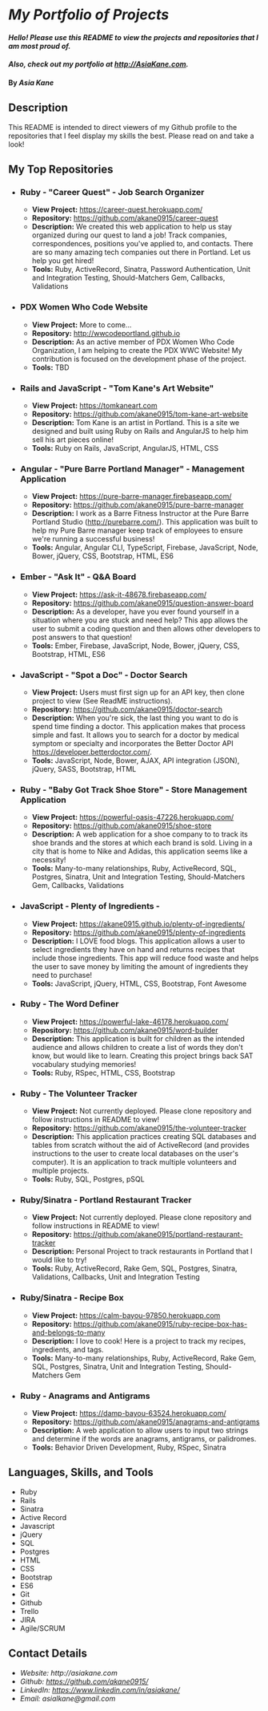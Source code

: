 # _My Portfolio of Projects_

#### _Hello! Please use this README to view the projects and repositories that I am most proud of._
#### _Also, check out my portfolio at http://AsiaKane.com._

#### By _**Asia Kane**_

## Description

This README is intended to direct viewers of my Github profile to the repositories that I feel display my skills the best.  Please read on and take a look!

## My Top Repositories

* ### Ruby - "Career Quest" - Job Search Organizer
  * **View Project:**  https://career-quest.herokuapp.com/
  * **Repository:**  https://github.com/akane0915/career-quest
  * **Description:**  We created this web application to help us stay organized during our quest to land a job!  Track companies, correspondences, positions you've applied to, and contacts. There are so many amazing tech companies out there in Portland.  Let us help you get hired!
  * **Tools:**  Ruby, ActiveRecord, Sinatra, Password Authentication, Unit and Integration Testing, Should-Matchers Gem, Callbacks, Validations

* ### PDX Women Who Code Website
  * **View Project:**  More to come...
  * **Repository:**  http://wwcodeportland.github.io
  * **Description:**  As an active member of PDX Women Who Code Organization, I am helping to create the PDX WWC Website!  My contribution is focused on the development phase of the project.  
  * **Tools:**  TBD

* ### Rails and JavaScript - "Tom Kane's Art Website"
  * **View Project:**  https://tomkaneart.com
  * **Repository:**  https://github.com/akane0915/tom-kane-art-website
  * **Description:**  Tom Kane is an artist in Portland.  This is a site we designed and built using Ruby on Rails and AngularJS to help him sell his art pieces online!
  * **Tools:**  Ruby on Rails, JavaScript, AngularJS, HTML, CSS

* ### Angular - "Pure Barre Portland Manager" - Management Application
  * **View Project:**  https://pure-barre-manager.firebaseapp.com/
  * **Repository:**  https://github.com/akane0915/pure-barre-manager
  * **Description:**  I work as a Barre Fitness Instructor at the Pure Barre Portland Studio (http://purebarre.com/).  This application was built to help my Pure Barre manager keep track of employees to ensure we're running a successful business!
  * **Tools:**  Angular, Angular CLI, TypeScript, Firebase, JavaScript, Node, Bower, jQuery, CSS, Bootstrap, HTML, ES6

* ### Ember - "Ask It" - Q&A Board
  * **View Project:** https://ask-it-48678.firebaseapp.com/
  * **Repository:**  https://github.com/akane0915/question-answer-board
  * **Description:**  As a developer, have you ever found yourself in a situation where you are stuck and need help? This app allows the user to submit a coding question and then allows other developers to post answers to that question!  
  * **Tools:**  Ember, Firebase, JavaScript, Node, Bower, jQuery, CSS, Bootstrap, HTML, ES6

* ### JavaScript - "Spot a Doc" - Doctor Search
  * **View Project:**  Users must first sign up for an API key, then clone project to view (See ReadME instructions).
  * **Repository:**  https://github.com/akane0915/doctor-search
  * **Description:**  When you're sick, the last thing you want to do is spend time finding a doctor.  This application makes that process simple and fast.  It allows you to search for a doctor by medical symptom or specialty and incorporates the Better Doctor API https://developer.betterdoctor.com/.
  * **Tools:**  JavaScript, Node, Bower, AJAX, API integration (JSON), jQuery, SASS, Bootstrap, HTML

* ### Ruby - "Baby Got Track Shoe Store" - Store Management Application
  * **View Project:**  https://powerful-oasis-47226.herokuapp.com/
  * **Repository:**  https://github.com/akane0915/shoe-store
  * **Description:**  A web application for a shoe company to to track its shoe brands and the stores at which each brand is sold.  Living in a city that is home to Nike and Adidas, this application seems like a necessity!
  * **Tools:**  Many-to-many relationships, Ruby, ActiveRecord, SQL, Postgres, Sinatra, Unit and Integration Testing, Should-Matchers Gem, Callbacks, Validations

* ### JavaScript - Plenty of Ingredients -
  * **View Project:** https://akane0915.github.io/plenty-of-ingredients/
  * **Repository:** https://github.com/akane0915/plenty-of-ingredients
  * **Description:** I LOVE food blogs.  This application allows a user to select ingredients they have on hand and returns recipes that include those ingredients. This app will reduce food waste and helps the user to save money by limiting the amount of ingredients they need to purchase!  
  * **Tools:** JavaScript, jQuery, HTML, CSS, Bootstrap, Font Awesome

* ### Ruby - The Word Definer
  * **View Project:** https://powerful-lake-46178.herokuapp.com/
  * **Repository:** https://github.com/akane0915/word-builder
  * **Description:** This application is built for children as the intended audience and allows children to create a list of words they don't know, but would like to learn.  Creating this project brings back SAT vocabulary studying memories!
  * **Tools:** Ruby, RSpec, HTML, CSS, Bootstrap

* ### Ruby - The Volunteer Tracker
  * **View Project:** Not currently deployed.  Please clone repository and follow instructions in README to view!
  * **Repository:** https://github.com/akane0915/the-volunteer-tracker
  * **Description:** This application practices creating SQL databases and tables from scratch without the aid of ActiveRecord (and provides instructions to the user to create local databases on the user's computer).  It is an application to track multiple volunteers and multiple projects.
  * **Tools:** Ruby, SQL, Postgres, pSQL

* ### Ruby/Sinatra - Portland Restaurant Tracker
  * **View Project:** Not currently deployed.  Please clone repository and follow instructions in README to view!
  * **Repository:** https://github.com/akane0915/portland-restaurant-tracker
  * **Description:** Personal Project to track restaurants in Portland that I would like to try!
  * **Tools:** Ruby, ActiveRecord, Rake Gem, SQL,  Postgres, Sinatra, Validations, Callbacks, Unit and Integration Testing

* ### Ruby/Sinatra - Recipe Box
  * **View Project:** https://calm-bayou-97850.herokuapp.com
  * **Repository:** https://github.com/akane0915/ruby-recipe-box-has-and-belongs-to-many
  * **Description:** I love to cook! Here is a project to track my recipes, ingredients, and tags.
  * **Tools:** Many-to-many relationships, Ruby, ActiveRecord, Rake Gem, SQL,  Postgres, Sinatra, Unit and Integration Testing, Should-Matchers Gem

* ### Ruby - Anagrams and Antigrams
  * **View Project:** https://damp-bayou-63524.herokuapp.com/
  * **Repository:** https://github.com/akane0915/anagrams-and-antigrams
  * **Description:** A web application to allow users to input two strings and determine if the words are anagrams, antigrams, or palidromes.
  * **Tools:** Behavior Driven Development, Ruby, RSpec, Sinatra

## Languages, Skills, and Tools

* Ruby
* Rails
* Sinatra
* Active Record
* Javascript
* jQuery
* SQL
* Postgres
* HTML
* CSS
* Bootstrap
* ES6
* Git
* Github
* Trello
* JIRA
* Agile/SCRUM

## Contact Details

* _Website: http://asiakane.com_
* _Github: https://github.com/akane0915/_
* _LinkedIn: https://www.linkedin.com/in/asiakane/_
* _Email: asialkane@gmail.com_
